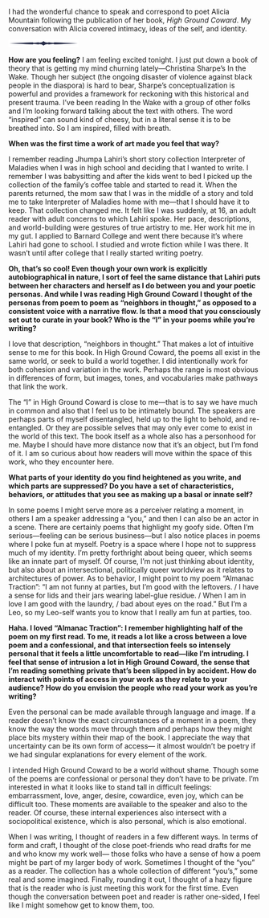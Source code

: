 I had the wonderful chance to speak and correspond to poet Alicia Mountain following the publication of her book, <em>High Ground Coward</em>. My conversation with Alicia covered intimacy, ideas of the self, and identity.<br>

<img src="/assets/images/divider.svg" alt="re:verses" style="width:140px;">

<b>How are you feeling?</b>
I am feeling excited tonight. I just put down a book of theory that is getting my mind churning lately—Christina Sharpe’s In the Wake. Though her subject (the ongoing disaster of violence against black people in the diaspora) is hard to bear, Sharpe’s conceptualization is powerful and provides a framework for reckoning with this historical and present trauma. I’ve been reading In the Wake with a group of other folks and I’m looking forward talking about the text with others. The word “inspired” can sound kind of cheesy, but in a literal sense it is to be breathed into. So I am inspired, filled with breath.<br>

<b>When was the first time a work of art made you feel that way?</b>

I remember reading Jhumpa Lahiri’s short story collection Interpreter of Maladies when I was in high school and deciding that I wanted to write. I remember I was babysitting and after the kids went to bed I picked up the collection of the family’s coffee table and started to read it. When the parents returned, the mom saw that I was in the middle of a story and told me to take Interpreter of Maladies home with me—that I should have it to keep. That collection changed me. It felt like I was suddenly, at 16, an adult reader with adult concerns to which Lahiri spoke. Her pace, descriptions, and world-building were gestures of true artistry to me. Her work hit me in my gut. I applied to Barnard College and went there because it’s where Lahiri had gone to school. I studied and wrote fiction while I was there. It wasn’t until after college that I really started writing poetry.<br>

<b>Oh, that’s so cool! Even though your own work is explicitly autobiographical in nature, I sort of feel the same distance that Lahiri puts between her characters and herself as I do between you and your poetic personas. And while I was reading High Ground Coward I thought of the personas from poem to poem as “neighbors in thought,” as opposed to a consistent voice with a narrative flow. Is that a mood that you consciously set out to curate in your book? Who is the “I” in your poems while you’re writing?</b>

I love that description, “neighbors in thought.” That makes a lot of intuitive sense to me for this book. In High Ground Coward, the poems all exist in the same world, or seek to build a world together. I did intentionally work for both cohesion and variation in the work. Perhaps the range is most obvious in differences of form, but images, tones, and vocabularies make pathways that link the work.

The “I” in High Ground Coward is close to me—that is to say we have much in common and also that I feel us to be intimately bound. The speakers are perhaps parts of myself disentangled, held up to the light to behold, and re-entangled. Or they are possible selves that may only ever come to exist in the world of this text. The book itself as a whole also has a personhood for me. Maybe I should have more distance now that it’s an object, but I’m fond of it. I am so curious about how readers will move within the space of this work, who they encounter here.<br>

<b>What parts of your identity do you find heightened as you write, and which parts are suppressed? Do you have a set of characteristics, behaviors, or attitudes that you see as making up a basal or innate self?</b>

In some poems I might serve more as a perceiver relating a moment, in others I am a speaker addressing a “you,” and then I can also be an actor in a scene. There are certainly poems that highlight my goofy side. Often I’m serious—feeling can be serious business—but I also notice places in poems where I poke fun at myself. Poetry is a space where I hope not to suppress much of my identity. I’m pretty forthright about being queer, which seems like an innate part of myself. Of course, I’m not just thinking about identity, but also about an intersectional, politically queer worldview as it relates to architectures of power. As to behavior, I might point to my poem “Almanac Traction”: “I am not funny at parties, but I’m good with the leftovers. / I have a sense for lids and their jars wearing label-glue residue. / When I am in love I am good with the laundry, / bad about eyes on the road.” But I’m a Leo, so my Leo-self wants you to know that I really am fun at parties, too.<br>

<b>Haha. I loved “Almanac Traction”: I remember highlighting half of the poem on my first read. To me, it reads a lot like a cross between a love poem and a confessional, and that intersection feels so intensely personal that it feels a little uncomfortable to read—like I’m intruding. I feel that sense of intrusion a lot in High Ground Coward, the sense that I’m reading something private that’s been slipped in by accident. How do interact with points of access in your work as they relate to your audience? How do you envision the people who read your work as you’re writing?</b>

Even the personal can be made available through language and image. If a reader doesn’t know the exact circumstances of a moment in a poem, they know the way the words move through them and perhaps how they might place bits mystery within their map of the book. I appreciate the way that uncertainty can be its own form of access— it almost wouldn’t be poetry if we had singular explanations for every element of the work.

I intended High Ground Coward to be a world without shame. Though some of the poems are confessional or personal they don’t have to be private. I’m interested in what it looks like to stand tall in difficult feelings: embarrassment, love, anger, desire, cowardice, even joy, which can be difficult too. These moments are available to the speaker and also to the reader. Of course, these internal experiences also intersect with a sociopolitical existence, which is also personal, which is also emotional.

When I was writing, I thought of readers in a few different ways. In terms of form and craft, I thought of the close poet-friends who read drafts for me and who know my work well— those folks who have a sense of how a poem might be part of my larger body of work. Sometimes I thought of the “you” as a reader. The collection has a whole collection of different “you’s,” some real and some imagined. Finally, rounding it out, I thought of a hazy figure that is the reader who is just meeting this work for the first time. Even though the conversation between poet and reader is rather one-sided, I feel like I might somehow get to know them, too.
